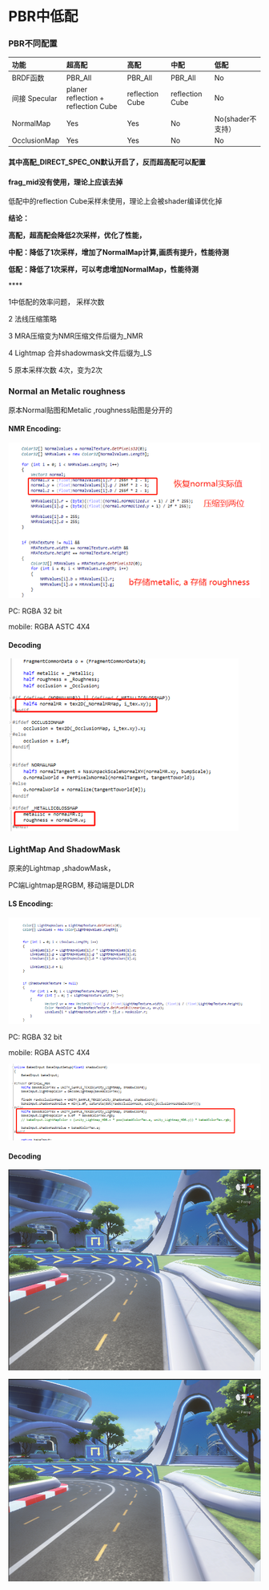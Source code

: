 # PBR中低配





### PBR不同配置

| 功能 | 超高配 | 高配 | 中配 | 低配 |
| :--- | :--- | :--- | :--- | :--- |
| BRDF函数 | PBR\_All | PBR\_All | PBR\_All | No |
| 间接 Specular | planer reflection + reflection Cube | reflection Cube | reflection Cube | No |
| NormalMap | Yes | Yes | No | No\(shader不支持） |
| OcclusionMap | Yes | Yes | No | No |

#### 其中高配\_DIRECT\_SPEC\_ON默认开启了，反而超高配可以配置

#### frag\_mid没有使用，理论上应该去掉

低配中的reflection Cube采样未使用，理论上会被shader编译优化掉

**结论：**

**高配，超高配会降低2次采样，优化了性能，** 

**中配：降低了1次采样，增加了NormalMap计算,画质有提升，性能待测**

**低配：降低了1次采样，可以考虑增加NormalMap，性能待测**

\*\*\*\*



1中低配的效率问题， 采样次数

2 法线压缩策略

3 MRA压缩变为NMR压缩文件后缀为\_NMR

4 Lightmap 合并shadowmask文件后缀为\_LS

5 原本采样次数 4次，变为2次

### Normal an Metalic roughness 

原本Normal贴图和Metalic ,roughness贴图是分开的

#### NMR Encoding:

![](../../../.gitbook/assets/image%20%28133%29.png)

PC: RGBA 32 bit 

mobile: RGBA ASTC 4X4

#### Decoding

![](../../../.gitbook/assets/image%20%28131%29.png)

### LightMap And ShadowMask

原来的Lightmap ,shadowMask，

PC端Lightmap是RGBM, 移动端是DLDR

#### LS Encoding:

![](../../../.gitbook/assets/image%20%28137%29.png)

PC: RGBA 32 bit 

mobile: RGBA ASTC 4X4

![](../../../.gitbook/assets/image%20%28134%29.png)

#### Decoding

![&#x5408;&#x5E76;&#x8D34;&#x56FE;&#x524D;](../../../.gitbook/assets/image%20%28136%29.png)

![&#x5408;&#x5E76;&#x8D34;&#x56FE;&#x540E;](../../../.gitbook/assets/image%20%28132%29.png)



